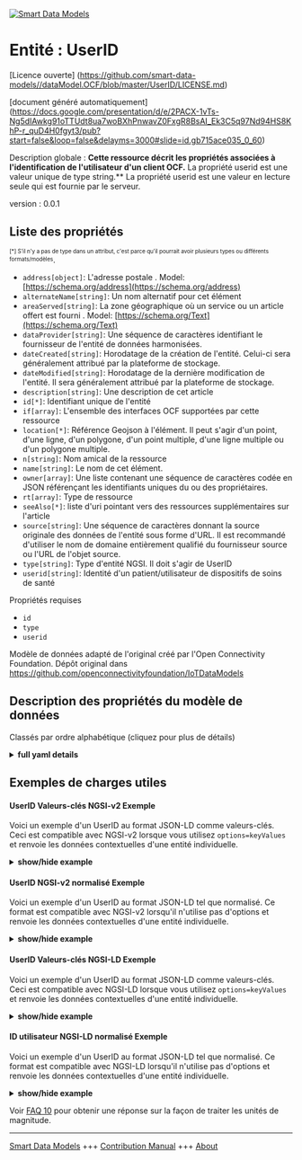 <!-- 10-Header -->  
[![Smart Data Models](https://smartdatamodels.org/wp-content/uploads/2022/01/SmartDataModels_logo.png "Logo")](https://smartdatamodels.org)  
Entité : UserID  
===============<!-- /10-Header -->  
<!-- 15-License -->  
[Licence ouverte] (https://github.com/smart-data-models//dataModel.OCF/blob/master/UserID/LICENSE.md)  
[document généré automatiquement] (https://docs.google.com/presentation/d/e/2PACX-1vTs-Ng5dIAwkg91oTTUdt8ua7woBXhPnwavZ0FxgR8BsAI_Ek3C5q97Nd94HS8KhP-r_quD4H0fgyt3/pub?start=false&loop=false&delayms=3000#slide=id.gb715ace035_0_60)  
<!-- /15-License -->  
<!-- 20-Description -->  
Description globale : **Cette ressource décrit les propriétés associées à l'identification de l'utilisateur d'un client OCF.** La propriété userid est une valeur unique de type string.** La propriété userid est une valeur en lecture seule qui est fournie par le serveur.  
version : 0.0.1  
<!-- /20-Description -->  
<!-- 30-PropertiesList -->  

## Liste des propriétés  

<sup><sub>[*] S'il n'y a pas de type dans un attribut, c'est parce qu'il pourrait avoir plusieurs types ou différents formats/modèles</sub></sup>.  
- `address[object]`: L'adresse postale  . Model: [https://schema.org/address](https://schema.org/address)- `alternateName[string]`: Un nom alternatif pour cet élément  - `areaServed[string]`: La zone géographique où un service ou un article offert est fourni  . Model: [https://schema.org/Text](https://schema.org/Text)- `dataProvider[string]`: Une séquence de caractères identifiant le fournisseur de l'entité de données harmonisées.  - `dateCreated[string]`: Horodatage de la création de l'entité. Celui-ci sera généralement attribué par la plateforme de stockage.  - `dateModified[string]`: Horodatage de la dernière modification de l'entité. Il sera généralement attribué par la plateforme de stockage.  - `description[string]`: Une description de cet article  - `id[*]`: Identifiant unique de l'entité  - `if[array]`: L'ensemble des interfaces OCF supportées par cette ressource  - `location[*]`: Référence Geojson à l'élément. Il peut s'agir d'un point, d'une ligne, d'un polygone, d'un point multiple, d'une ligne multiple ou d'un polygone multiple.  - `n[string]`: Nom amical de la ressource  - `name[string]`: Le nom de cet élément.  - `owner[array]`: Une liste contenant une séquence de caractères codée en JSON référençant les identifiants uniques du ou des propriétaires.  - `rt[array]`: Type de ressource  - `seeAlso[*]`: liste d'uri pointant vers des ressources supplémentaires sur l'article  - `source[string]`: Une séquence de caractères donnant la source originale des données de l'entité sous forme d'URL. Il est recommandé d'utiliser le nom de domaine entièrement qualifié du fournisseur source ou l'URL de l'objet source.  - `type[string]`: Type d'entité NGSI. Il doit s'agir de UserID  - `userid[string]`: Identité d'un patient/utilisateur de dispositifs de soins de santé  <!-- /30-PropertiesList -->  
<!-- 35-RequiredProperties -->  
Propriétés requises  
- `id`  - `type`  - `userid`  <!-- /35-RequiredProperties -->  
<!-- 40-RequiredProperties -->  
Modèle de données adapté de l'original créé par l'Open Connectivity Foundation. Dépôt original dans https://github.com/openconnectivityfoundation/IoTDataModels  
<!-- /40-RequiredProperties -->  
<!-- 50-DataModelHeader -->  
## Description des propriétés du modèle de données  
Classés par ordre alphabétique (cliquez pour plus de détails)  
<!-- /50-DataModelHeader -->  
<!-- 60-ModelYaml -->  
<details><summary><strong>full yaml details</strong></summary>    
```yaml  
UserID:    
  description: 'This Resource describes the Properties associated with user id of an OCF Client.The userid Property is a single value of type string.The userid Property is a read-only value that is provided by the Server.'    
  properties:    
    address:    
      description: 'The mailing address'    
      properties:    
        addressCountry:    
          description: 'Property. The country. For example, Spain. Model:''https://schema.org/addressCountry'''    
          type: string    
        addressLocality:    
          description: 'Property. The locality in which the street address is, and which is in the region. Model:''https://schema.org/addressLocality'''    
          type: string    
        addressRegion:    
          description: 'Property. The region in which the locality is, and which is in the country. Model:''https://schema.org/addressRegion'''    
          type: string    
        postOfficeBoxNumber:    
          description: 'Property. The post office box number for PO box addresses. For example, 03578. Model:''https://schema.org/postOfficeBoxNumber'''    
          type: string    
        postalCode:    
          description: 'Property. The postal code. For example, 24004. Model:''https://schema.org/https://schema.org/postalCode'''    
          type: string    
        streetAddress:    
          description: 'Property. The street address. Model:''https://schema.org/streetAddress'''    
          type: string    
      type: object    
      x-ngsi:    
        model: https://schema.org/address    
        type: Property    
    alternateName:    
      description: 'An alternative name for this item'    
      type: string    
      x-ngsi:    
        type: Property    
    areaServed:    
      description: 'The geographic area where a service or offered item is provided'    
      type: string    
      x-ngsi:    
        model: https://schema.org/Text    
        type: Property    
    dataProvider:    
      description: 'A sequence of characters identifying the provider of the harmonised data entity.'    
      type: string    
      x-ngsi:    
        type: Property    
    dateCreated:    
      description: 'Entity creation timestamp. This will usually be allocated by the storage platform.'    
      format: date-time    
      type: string    
      x-ngsi:    
        type: Property    
    dateModified:    
      description: 'Timestamp of the last modification of the entity. This will usually be allocated by the storage platform.'    
      format: date-time    
      type: string    
      x-ngsi:    
        type: Property    
    description:    
      description: 'A description of this item'    
      type: string    
      x-ngsi:    
        type: Property    
    id:    
      anyOf: &userid_-_properties_-_owner_-_items_-_anyof    
        - description: 'Property. Identifier format of any NGSI entity'    
          maxLength: 256    
          minLength: 1    
          pattern: ^[\w\-\.\{\}\$\+\*\[\]`|~^@!,:\\]+$    
          type: string    
        - description: 'Property. Identifier format of any NGSI entity'    
          format: uri    
          type: string    
      description: 'Unique identifier of the entity'    
      x-ngsi:    
        type: Property    
    if:    
      description: 'The OCF Interface set supported by this Resource'    
      items:    
        enum:    
          - oic.if.r    
          - oic.if.baseline    
        maxLength: 64    
        type: string    
      minItems: 1    
      readOnly: true    
      type: array    
      uniqueItems: true    
      x-ngsi:    
        type: Property    
    location:    
      description: 'Geojson reference to the item. It can be Point, LineString, Polygon, MultiPoint, MultiLineString or MultiPolygon'    
      oneOf:    
        - description: 'GeoProperty. Geojson reference to the item. Point'    
          properties:    
            bbox:    
              items:    
                type: number    
              minItems: 4    
              type: array    
            coordinates:    
              items:    
                type: number    
              minItems: 2    
              type: array    
            type:    
              enum:    
                - Point    
              type: string    
          required:    
            - type    
            - coordinates    
          title: 'GeoJSON Point'    
          type: object    
        - description: 'GeoProperty. Geojson reference to the item. LineString'    
          properties:    
            bbox:    
              items:    
                type: number    
              minItems: 4    
              type: array    
            coordinates:    
              items:    
                items:    
                  type: number    
                minItems: 2    
                type: array    
              minItems: 2    
              type: array    
            type:    
              enum:    
                - LineString    
              type: string    
          required:    
            - type    
            - coordinates    
          title: 'GeoJSON LineString'    
          type: object    
        - description: 'GeoProperty. Geojson reference to the item. Polygon'    
          properties:    
            bbox:    
              items:    
                type: number    
              minItems: 4    
              type: array    
            coordinates:    
              items:    
                items:    
                  items:    
                    type: number    
                  minItems: 2    
                  type: array    
                minItems: 4    
                type: array    
              type: array    
            type:    
              enum:    
                - Polygon    
              type: string    
          required:    
            - type    
            - coordinates    
          title: 'GeoJSON Polygon'    
          type: object    
        - description: 'GeoProperty. Geojson reference to the item. MultiPoint'    
          properties:    
            bbox:    
              items:    
                type: number    
              minItems: 4    
              type: array    
            coordinates:    
              items:    
                items:    
                  type: number    
                minItems: 2    
                type: array    
              type: array    
            type:    
              enum:    
                - MultiPoint    
              type: string    
          required:    
            - type    
            - coordinates    
          title: 'GeoJSON MultiPoint'    
          type: object    
        - description: 'GeoProperty. Geojson reference to the item. MultiLineString'    
          properties:    
            bbox:    
              items:    
                type: number    
              minItems: 4    
              type: array    
            coordinates:    
              items:    
                items:    
                  items:    
                    type: number    
                  minItems: 2    
                  type: array    
                minItems: 2    
                type: array    
              type: array    
            type:    
              enum:    
                - MultiLineString    
              type: string    
          required:    
            - type    
            - coordinates    
          title: 'GeoJSON MultiLineString'    
          type: object    
        - description: 'GeoProperty. Geojson reference to the item. MultiLineString'    
          properties:    
            bbox:    
              items:    
                type: number    
              minItems: 4    
              type: array    
            coordinates:    
              items:    
                items:    
                  items:    
                    items:    
                      type: number    
                    minItems: 2    
                    type: array    
                  minItems: 4    
                  type: array    
                type: array    
              type: array    
            type:    
              enum:    
                - MultiPolygon    
              type: string    
          required:    
            - type    
            - coordinates    
          title: 'GeoJSON MultiPolygon'    
          type: object    
      x-ngsi:    
        type: GeoProperty    
    n:    
      description: 'Friendly name of the Resource'    
      maxLength: 64    
      readOnly: true    
      type: string    
      x-ngsi:    
        type: Property    
    name:    
      description: 'The name of this item.'    
      type: string    
      x-ngsi:    
        type: Property    
    owner:    
      description: 'A List containing a JSON encoded sequence of characters referencing the unique Ids of the owner(s)'    
      items:    
        anyOf: *userid_-_properties_-_owner_-_items_-_anyof    
        description: 'Property. Unique identifier of the entity'    
      type: array    
      x-ngsi:    
        type: Property    
    rt:    
      description: 'Resource Type'    
      items:    
        enum:    
          - oic.r.userid    
        maxLength: 64    
        type: string    
      minItems: 1    
      readOnly: true    
      type: array    
      uniqueItems: true    
      x-ngsi:    
        type: Property    
    seeAlso:    
      description: 'list of uri pointing to additional resources about the item'    
      oneOf:    
        - items:    
            format: uri    
            type: string    
          minItems: 1    
          type: array    
        - format: uri    
          type: string    
      x-ngsi:    
        type: Property    
    source:    
      description: 'A sequence of characters giving the original source of the entity data as a URL. Recommended to be the fully qualified domain name of the source provider, or the URL to the source object.'    
      type: string    
      x-ngsi:    
        type: Property    
    type:    
      description: 'NGSI entity type. It has to be UserID'    
      enum:    
        - UserID    
      type: string    
      x-ngsi:    
        type: Property    
    userid:    
      description: 'Id of a patient/user of healthcare devices'    
      readOnly: true    
      type: string    
      x-ngsi:    
        type: Property    
  required:    
    - userid    
    - id    
    - type    
  type: object    
  x-derived-from: https://raw.githubusercontent.com/openconnectivityfoundation/IoTDataModels/master/UserIDResURI.swagger.json    
  x-disclaimer: 'Redistribution and use in source and binary forms, with or without modification, are permitted  provided that the license conditions are met. Copyleft (c) 2021 Contributors to Smart Data Models Program'    
  x-license-url: https://github.com/smart-data-models/dataModel.OCF/blob/master/UserID/LICENSE.md    
  x-model-schema: https://smart-data-models.github.io/dataModel.OCF/UserID/schema.json    
  x-model-tags: OCF    
  x-version: 0.0.1    
```  
</details>    
<!-- /60-ModelYaml -->  
<!-- 70-MiddleNotes -->  
<!-- /70-MiddleNotes -->  
<!-- 80-Examples -->  
## Exemples de charges utiles  
#### UserID Valeurs-clés NGSI-v2 Exemple  
Voici un exemple d'un UserID au format JSON-LD comme valeurs-clés. Ceci est compatible avec NGSI-v2 lorsque vous utilisez `options=keyValues` et renvoie les données contextuelles d'une entité individuelle.  
<details><summary><strong>show/hide example</strong></summary>    
```json  
{  
  "id": "urn:ngsi-ld:UserID:id:MPBR:64609342",  
  "dateCreated": "2004-04-06T00:07:12Z",  
  "dateModified": "1977-12-27T13:09:32Z",  
  "source": "Focus most ability attention focus clear. Enter play see degree base pressure. Avoid campaign become son save blood.",  
  "name": "International sign about seem.",  
  "alternateName": "Pick meeting easy exist exactly through interesting. Find represent sometimes expert. Official child I. Brother investment interest home soldier remain.",  
  "description": "Outside imagine couple crime. Pretty rule be hour walk. Travel at cut major great over from again.",  
  "dataProvider": "Security mouth after share worry strategy despite film. Step account somebody anyone. Issue too right kitchen if fly pattern.",  
  "owner": [  
    "urn:ngsi-ld:UserID:items:YEGQ:90094094",  
    "urn:ngsi-ld:UserID:items:EAPP:82632004"  
  ],  
  "seeAlso": [  
    "urn:ngsi-ld:UserID:items:ZDPD:46962898",  
    "urn:ngsi-ld:UserID:items:YVAX:99933622"  
  ],  
  "location": {  
    "type": "Point",  
    "coordinates": [  
      85.6307245,  
      172.147391  
    ]  
  },  
  "address": {  
    "streetAddress": "Medical someone major structure consider. Animal ten away better young rest read. Doctor brother TV owner piece.",  
    "addressLocality": "Join accept hour. Bring billion other place same full. Example season take head relate history especially.",  
    "addressRegion": "Day state view else fast. Stock thus and. Student poor charge shake beautiful occur appear.",  
    "addressCountry": "Campaign discuss anyone simple floor soon. Ball in trial eye military tough. Add work him item wait approach.",  
    "postalCode": "Film enjoy actually sell there free instead. Hair message four catch little sea paper.",  
    "postOfficeBoxNumber": "Red around wait plant. Subject approach world itself. Region recently recognize somebody employee box loss."  
  },  
  "areaServed": "Close agent start race skill bed glass. Than protect there play stay fund bank successful.",  
  "rt": [  
    "oic.r.userid",  
    "oic.r.userid"  
  ],  
  "userid": "Road color pay. Impact yourself leg seek home admit.",  
  "n": "Plan else situation attention among interest nice. Before part financial opportunity purpose leave mouth. Town remain indicate wind.",  
  "if": [  
    "oic.if.r",  
    "oic.if.r"  
  ],  
  "type": "UserID"  
}  
```  
</details>  
#### UserID NGSI-v2 normalisé Exemple  
Voici un exemple d'un UserID au format JSON-LD tel que normalisé. Ce format est compatible avec NGSI-v2 lorsqu'il n'utilise pas d'options et renvoie les données contextuelles d'une entité individuelle.  
<details><summary><strong>show/hide example</strong></summary>    
```json  
{  
  "id": {  
    "type": "string",  
    "value": "urn:ngsi-ld:UserID:id:MPBR:64609342"  
  },  
  "dateCreated": {  
    "format": "date-time",  
    "type": "string",  
    "value": "2004-04-06T00:07:12Z"  
  },  
  "dateModified": {  
    "format": "date-time",  
    "type": "string",  
    "value": "1977-12-27T13:09:32Z"  
  },  
  "source": {  
    "type": "string",  
    "value": "Focus most ability attention focus clear. Enter play see degree base pressure. Avoid campaign become son save blood."  
  },  
  "name": {  
    "type": "string",  
    "value": "International sign about seem."  
  },  
  "alternateName": {  
    "type": "string",  
    "value": "Pick meeting easy exist exactly through interesting. Find represent sometimes expert. Official child I. Brother investment interest home soldier remain."  
  },  
  "description": {  
    "type": "string",  
    "value": "Outside imagine couple crime. Pretty rule be hour walk. Travel at cut major great over from again."  
  },  
  "dataProvider": {  
    "type": "string",  
    "value": "Security mouth after share worry strategy despite film. Step account somebody anyone. Issue too right kitchen if fly pattern."  
  },  
  "owner": {  
    "type": "array",  
    "value": [  
      "urn:ngsi-ld:UserID:items:YEGQ:90094094",  
      "urn:ngsi-ld:UserID:items:EAPP:82632004"  
    ]  
  },  
  "seeAlso": {  
    "type": "array",  
    "value": [  
      "urn:ngsi-ld:UserID:items:ZDPD:46962898",  
      "urn:ngsi-ld:UserID:items:YVAX:99933622"  
    ]  
  },  
  "location": {  
    "type": "object",  
    "value": {  
      "type": "Point",  
      "coordinates": [  
        85.6307245,  
        172.147391  
      ]  
    }  
  },  
  "address": {  
    "type": "object",  
    "value": {  
      "streetAddress": "Medical someone major structure consider. Animal ten away better young rest read. Doctor brother TV owner piece.",  
      "addressLocality": "Join accept hour. Bring billion other place same full. Example season take head relate history especially.",  
      "addressRegion": "Day state view else fast. Stock thus and. Student poor charge shake beautiful occur appear.",  
      "addressCountry": "Campaign discuss anyone simple floor soon. Ball in trial eye military tough. Add work him item wait approach.",  
      "postalCode": "Film enjoy actually sell there free instead. Hair message four catch little sea paper.",  
      "postOfficeBoxNumber": "Red around wait plant. Subject approach world itself. Region recently recognize somebody employee box loss."  
    }  
  },  
  "areaServed": {  
    "type": "string",  
    "value": "Close agent start race skill bed glass. Than protect there play stay fund bank successful."  
  },  
  "rt": {  
    "type": "array",  
    "value": [  
      "oic.r.userid",  
      "oic.r.userid"  
    ]  
  },  
  "userid": {  
    "type": "string",  
    "value": "Road color pay. Impact yourself leg seek home admit."  
  },  
  "n": {  
    "type": "string",  
    "value": "Plan else situation attention among interest nice. Before part financial opportunity purpose leave mouth. Town remain indicate wind."  
  },  
  "if": {  
    "type": "array",  
    "value": [  
      "oic.if.r",  
      "oic.if.r"  
    ]  
  },  
  "type": {  
    "type": "string",  
    "value": "UserID"  
  }  
}  
```  
</details>  
#### UserID Valeurs-clés NGSI-LD Exemple  
Voici un exemple d'un UserID au format JSON-LD comme valeurs-clés. Ceci est compatible avec NGSI-LD lorsque vous utilisez `options=keyValues` et renvoie les données contextuelles d'une entité individuelle.  
<details><summary><strong>show/hide example</strong></summary>    
```json  
{  
    "id": "urn:ngsi-ld:UserID:id:MPBR:64609342",  
    "dateCreated": "2004-04-06T00:07:12Z",  
    "dateModified": "1977-12-27T13:09:32Z",  
    "source": "Focus most ability attention focus clear. Enter play see degree base pressure. Avoid campaign become son save blood.",  
    "name": "International sign about seem.",  
    "alternateName": "Pick meeting easy exist exactly through interesting. Find represent sometimes expert. Official child I. Brother investment interest home soldier remain.",  
    "description": "Outside imagine couple crime. Pretty rule be hour walk. Travel at cut major great over from again.",  
    "dataProvider": "Security mouth after share worry strategy despite film. Step account somebody anyone. Issue too right kitchen if fly pattern.",  
    "owner": [  
        "urn:ngsi-ld:UserID:items:YEGQ:90094094",  
        "urn:ngsi-ld:UserID:items:EAPP:82632004"  
    ],  
    "seeAlso": [  
        "urn:ngsi-ld:UserID:items:ZDPD:46962898",  
        "urn:ngsi-ld:UserID:items:YVAX:99933622"  
    ],  
    "location": {  
        "type": "Point",  
        "coordinates": [  
            85.6307245,  
            172.147391  
        ]  
    },  
    "address": {  
        "streetAddress": "Medical someone major structure consider. Animal ten away better young rest read. Doctor brother TV owner piece.",  
        "addressLocality": "Join accept hour. Bring billion other place same full. Example season take head relate history especially.",  
        "addressRegion": "Day state view else fast. Stock thus and. Student poor charge shake beautiful occur appear.",  
        "addressCountry": "Campaign discuss anyone simple floor soon. Ball in trial eye military tough. Add work him item wait approach.",  
        "postalCode": "Film enjoy actually sell there free instead. Hair message four catch little sea paper.",  
        "postOfficeBoxNumber": "Red around wait plant. Subject approach world itself. Region recently recognize somebody employee box loss."  
    },  
    "areaServed": "Close agent start race skill bed glass. Than protect there play stay fund bank successful.",  
    "rt": [  
        "oic.r.userid",  
        "oic.r.userid"  
    ],  
    "userid": "Road color pay. Impact yourself leg seek home admit.",  
    "n": "Plan else situation attention among interest nice. Before part financial opportunity purpose leave mouth. Town remain indicate wind.",  
    "if": [  
        "oic.if.r",  
        "oic.if.r"  
    ],  
    "type": "UserID",  
    "@context": [  
        "https://smartdatamodels.org/context.jsonld",  
        "https://raw.githubusercontent.com/smart-data-models/dataModel.OCF/master/context.jsonld"  
    ]  
}  
```  
</details>  
#### ID utilisateur NGSI-LD normalisé Exemple  
Voici un exemple d'un UserID au format JSON-LD tel que normalisé. Ce format est compatible avec NGSI-LD lorsqu'il n'utilise pas d'options et renvoie les données contextuelles d'une entité individuelle.  
<details><summary><strong>show/hide example</strong></summary>    
```json  
{  
    "id": "urn:ngsi-ld:UserID:id:SATK:66273727",  
    "dateCreated": {  
        "type": "Property",  
        "value": {  
            "@type": "DateTime",  
            "@value": "1988-01-26T22:40:15Z"  
        }  
    },  
    "dateModified": {  
        "type": "Property",  
        "value": {  
            "@type": "DateTime",  
            "@value": "2021-12-11T17:15:26Z"  
        }  
    },  
    "source": {  
        "type": "Property",  
        "value": "Go give she reveal. Performance another low feeling election environment prove."  
    },  
    "name": {  
        "type": "Property",  
        "value": "School left college benefit already including director. Analysis become take TV final hundred. Lose family two seem. Soon responsibility call you dog pay."  
    },  
    "alternateName": {  
        "type": "Property",  
        "value": "Stay management skin smile part course. Wait before cup expect debate. Hospital tell think enough single many turn."  
    },  
    "description": {  
        "type": "Property",  
        "value": "Will certainly news treat. Guy beautiful leader serve. View word authority."  
    },  
    "dataProvider": {  
        "type": "Property",  
        "value": "Throw feeling meeting central. Husband story some system understand few home."  
    },  
    "owner": {  
        "type": "Property",  
        "value": [  
            "urn:ngsi-ld:UserID:items:YXSN:35330506",  
            "urn:ngsi-ld:UserID:items:SANZ:01194408"  
        ]  
    },  
    "seeAlso": {  
        "type": "Property",  
        "value": [  
            "urn:ngsi-ld:UserID:items:BEQN:82535156"  
        ]  
    },  
    "location": {  
        "type": "Property",  
        "value": {  
            "type": "Point",  
            "coordinates": [  
                77.454452,  
                -121.266156  
            ]  
        }  
    },  
    "address": {  
        "type": "Property",  
        "value": {  
            "streetAddress": "Wish anyone smile if. I down seat environment food seek research room. Politics financial cup.",  
            "addressLocality": "Difficult image join herself Mr collection white. Really next until return almost teach.",  
            "addressRegion": "Year source force would run require reality. Fine production agree hand oil letter. Figure poor field may.",  
            "addressCountry": "Administration more international industry current establish knowledge long. Democrat born assume scientist evidence culture remember very.",  
            "postalCode": "Occur federal Democrat hope. Rise next former support space.",  
            "postOfficeBoxNumber": "Start true me son then movement head new. Employee politics conference administration break. Theory market religious later Congress."  
        }  
    },  
    "areaServed": {  
        "type": "Property",  
        "value": "Itself must change his car admit rule. Until worry listen page impact. Big real certain many street."  
    },  
    "rt": {  
        "type": "Property",  
        "value": [  
            "oic.r.userid"  
        ]  
    },  
    "userid": {  
        "type": "Property",  
        "value": "This too his lay inside. Give cup would."  
    },  
    "n": {  
        "type": "Property",  
        "value": "Customer politics since very those exactly."  
    },  
    "if": {  
        "type": "Property",  
        "value": [  
            "oic.if.r"  
        ]  
    },  
    "type": "UserID",  
    "@context": [  
        "https://smartdatamodels.org/context.jsonld",  
        "https://raw.githubusercontent.com/smart-data-models/dataModel.OCF/master/context.jsonld"  
    ]  
}  
```  
</details><!-- /80-Examples -->  
<!-- 90-FooterNotes -->  
<!-- /90-FooterNotes -->  
<!-- 95-Units -->  
Voir [FAQ 10](https://smartdatamodels.org/index.php/faqs/) pour obtenir une réponse sur la façon de traiter les unités de magnitude.  
<!-- /95-Units -->  
<!-- 97-LastFooter -->  
---  
[Smart Data Models](https://smartdatamodels.org) +++ [Contribution Manual](https://bit.ly/contribution_manual) +++ [About](https://bit.ly/Introduction_SDM)<!-- /97-LastFooter -->  

